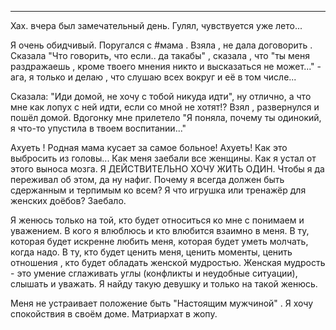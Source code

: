 ___

Хах. вчера был замечательный день. Гулял, чувствуется уже лето...



Я очень обидчивый. Поругался с #мама . Взяла , не дала договорить . Сказала "Что говорить, что если.. да такабы" , сказала , что "ты меня раздражаешь , кроме твоего мнения никто и высказаться не может..." - ага, я только и делаю , что слушаю всех вокруг и её в том числе...

Сказала: "Иди домой, не хочу с тобой никуда идти", ну отлично, а что мне как лопух с ней идти, если со мной не хотят!? Взял , развернулся и пошёл домой. Вдогонку мне прилетело "Я поняла, почему ты одинокий, я что-то упустила в твоем воспитании..."

Ахуеть ! Родная мама кусает за самое больное! Ахуеть! 
Как это выбросить из головы... Как меня заебали все женщины. Как я устал от этого выноса мозга.
Я ДЕЙСТВИТЕЛЬНО ХОЧУ ЖИТЬ ОДИН. Чтобы я да переживал об этом, да ну нафиг.
Почему я всегда должен быть сдержанным и терпимым ко всем? Я что игрушка или тренажёр для женских доёбов? Заебало.

Я женюсь только на той, кто будет относиться ко мне с понимаем и уважением. В кого я влюблюсь и кто влюбится взаимно в меня. В ту, которая будет искренне любить меня, которая будет уметь молчать, когда надо. В ту, кто будет ценить меня, ценить моменты, ценить отношения , кто будет обладать женской мудростью. Женская мудрость - это умение сглаживать углы (конфликты и неудобные ситуации), слышать и уважать. Я найду такую девушку и только на такой женюсь.

Меня не устраивает положение быть "Настоящим мужчиной" . Я хочу спокойствия в своём доме. Матриархат в жопу.
